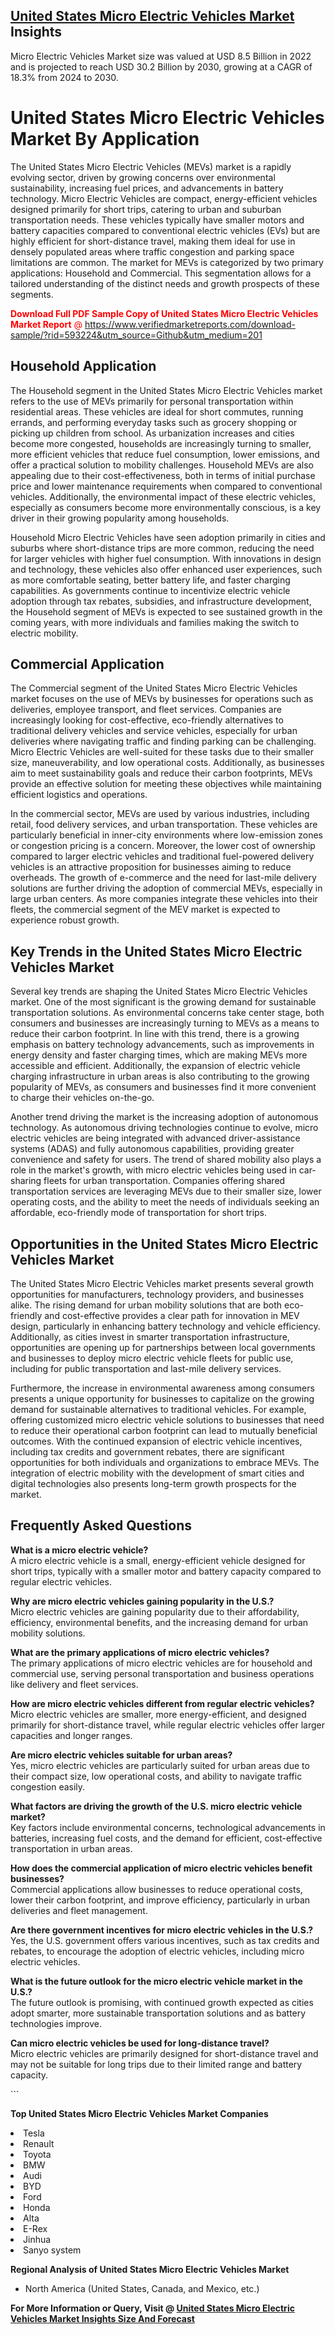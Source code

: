 <h2><a href="https://www.verifiedmarketreports.com/download-sample/?rid=593224&amp;utm_source=Github&amp;utm_medium=201" target="_blank">United States Micro Electric Vehicles Market</a> Insights</h2><p>Micro Electric Vehicles Market size was valued at USD 8.5 Billion in 2022 and is projected to reach USD 30.2 Billion by 2030, growing at a CAGR of 18.3% from 2024 to 2030.</p><p><h1>United States Micro Electric Vehicles Market By Application</h1><p>The United States Micro Electric Vehicles (MEVs) market is a rapidly evolving sector, driven by growing concerns over environmental sustainability, increasing fuel prices, and advancements in battery technology. Micro Electric Vehicles are compact, energy-efficient vehicles designed primarily for short trips, catering to urban and suburban transportation needs. These vehicles typically have smaller motors and battery capacities compared to conventional electric vehicles (EVs) but are highly efficient for short-distance travel, making them ideal for use in densely populated areas where traffic congestion and parking space limitations are common. The market for MEVs is categorized by two primary applications: Household and Commercial. This segmentation allows for a tailored understanding of the distinct needs and growth prospects of these segments. <p><p><span class=""><span style="color: #ff0000;"><strong>Download Full PDF Sample Copy of United States Micro Electric Vehicles Market Report</strong> @ </span><a href="https://www.verifiedmarketreports.com/download-sample/?rid=593224&amp;utm_source=Github&amp;utm_medium=201" target="_blank">https://www.verifiedmarketreports.com/download-sample/?rid=593224&amp;utm_source=Github&amp;utm_medium=201</a></span></p></p><h2>Household Application</h2><p>The Household segment in the United States Micro Electric Vehicles market refers to the use of MEVs primarily for personal transportation within residential areas. These vehicles are ideal for short commutes, running errands, and performing everyday tasks such as grocery shopping or picking up children from school. As urbanization increases and cities become more congested, households are increasingly turning to smaller, more efficient vehicles that reduce fuel consumption, lower emissions, and offer a practical solution to mobility challenges. Household MEVs are also appealing due to their cost-effectiveness, both in terms of initial purchase price and lower maintenance requirements when compared to conventional vehicles. Additionally, the environmental impact of these electric vehicles, especially as consumers become more environmentally conscious, is a key driver in their growing popularity among households. <p>Household Micro Electric Vehicles have seen adoption primarily in cities and suburbs where short-distance trips are more common, reducing the need for larger vehicles with higher fuel consumption. With innovations in design and technology, these vehicles also offer enhanced user experiences, such as more comfortable seating, better battery life, and faster charging capabilities. As governments continue to incentivize electric vehicle adoption through tax rebates, subsidies, and infrastructure development, the Household segment of MEVs is expected to see sustained growth in the coming years, with more individuals and families making the switch to electric mobility.</p><h2>Commercial Application</h2><p>The Commercial segment of the United States Micro Electric Vehicles market focuses on the use of MEVs by businesses for operations such as deliveries, employee transport, and fleet services. Companies are increasingly looking for cost-effective, eco-friendly alternatives to traditional delivery vehicles and service vehicles, especially for urban deliveries where navigating traffic and finding parking can be challenging. Micro Electric Vehicles are well-suited for these tasks due to their smaller size, maneuverability, and low operational costs. Additionally, as businesses aim to meet sustainability goals and reduce their carbon footprints, MEVs provide an effective solution for meeting these objectives while maintaining efficient logistics and operations. <p>In the commercial sector, MEVs are used by various industries, including retail, food delivery services, and urban transportation. These vehicles are particularly beneficial in inner-city environments where low-emission zones or congestion pricing is a concern. Moreover, the lower cost of ownership compared to larger electric vehicles and traditional fuel-powered delivery vehicles is an attractive proposition for businesses aiming to reduce overheads. The growth of e-commerce and the need for last-mile delivery solutions are further driving the adoption of commercial MEVs, especially in large urban centers. As more companies integrate these vehicles into their fleets, the commercial segment of the MEV market is expected to experience robust growth.</p><h2>Key Trends in the United States Micro Electric Vehicles Market</h2><p>Several key trends are shaping the United States Micro Electric Vehicles market. One of the most significant is the growing demand for sustainable transportation solutions. As environmental concerns take center stage, both consumers and businesses are increasingly turning to MEVs as a means to reduce their carbon footprint. In line with this trend, there is a growing emphasis on battery technology advancements, such as improvements in energy density and faster charging times, which are making MEVs more accessible and efficient. Additionally, the expansion of electric vehicle charging infrastructure in urban areas is also contributing to the growing popularity of MEVs, as consumers and businesses find it more convenient to charge their vehicles on-the-go. <p>Another trend driving the market is the increasing adoption of autonomous technology. As autonomous driving technologies continue to evolve, micro electric vehicles are being integrated with advanced driver-assistance systems (ADAS) and fully autonomous capabilities, providing greater convenience and safety for users. The trend of shared mobility also plays a role in the market's growth, with micro electric vehicles being used in car-sharing fleets for urban transportation. Companies offering shared transportation services are leveraging MEVs due to their smaller size, lower operating costs, and the ability to meet the needs of individuals seeking an affordable, eco-friendly mode of transportation for short trips.</p><h2>Opportunities in the United States Micro Electric Vehicles Market</h2><p>The United States Micro Electric Vehicles market presents several growth opportunities for manufacturers, technology providers, and businesses alike. The rising demand for urban mobility solutions that are both eco-friendly and cost-effective provides a clear path for innovation in MEV design, particularly in enhancing battery technology and vehicle efficiency. Additionally, as cities invest in smarter transportation infrastructure, opportunities are opening up for partnerships between local governments and businesses to deploy micro electric vehicle fleets for public use, including for public transportation and last-mile delivery services. <p>Furthermore, the increase in environmental awareness among consumers presents a unique opportunity for businesses to capitalize on the growing demand for sustainable alternatives to traditional vehicles. For example, offering customized micro electric vehicle solutions to businesses that need to reduce their operational carbon footprint can lead to mutually beneficial outcomes. With the continued expansion of electric vehicle incentives, including tax credits and government rebates, there are significant opportunities for both individuals and organizations to embrace MEVs. The integration of electric mobility with the development of smart cities and digital technologies also presents long-term growth prospects for the market.</p><h2>Frequently Asked Questions</h2><p><strong>What is a micro electric vehicle?</strong><br> A micro electric vehicle is a small, energy-efficient vehicle designed for short trips, typically with a smaller motor and battery capacity compared to regular electric vehicles.</p><p><strong>Why are micro electric vehicles gaining popularity in the U.S.?</strong><br> Micro electric vehicles are gaining popularity due to their affordability, efficiency, environmental benefits, and the increasing demand for urban mobility solutions.</p><p><strong>What are the primary applications of micro electric vehicles?</strong><br> The primary applications of micro electric vehicles are for household and commercial use, serving personal transportation and business operations like delivery and fleet services.</p><p><strong>How are micro electric vehicles different from regular electric vehicles?</strong><br> Micro electric vehicles are smaller, more energy-efficient, and designed primarily for short-distance travel, while regular electric vehicles offer larger capacities and longer ranges.</p><p><strong>Are micro electric vehicles suitable for urban areas?</strong><br> Yes, micro electric vehicles are particularly suited for urban areas due to their compact size, low operational costs, and ability to navigate traffic congestion easily.</p><p><strong>What factors are driving the growth of the U.S. micro electric vehicle market?</strong><br> Key factors include environmental concerns, technological advancements in batteries, increasing fuel costs, and the demand for efficient, cost-effective transportation in urban areas.</p><p><strong>How does the commercial application of micro electric vehicles benefit businesses?</strong><br> Commercial applications allow businesses to reduce operational costs, lower their carbon footprint, and improve efficiency, particularly in urban deliveries and fleet management.</p><p><strong>Are there government incentives for micro electric vehicles in the U.S.?</strong><br> Yes, the U.S. government offers various incentives, such as tax credits and rebates, to encourage the adoption of electric vehicles, including micro electric vehicles.</p><p><strong>What is the future outlook for the micro electric vehicle market in the U.S.?</strong><br> The future outlook is promising, with continued growth expected as cities adopt smarter, more sustainable transportation solutions and as battery technologies improve.</p><p><strong>Can micro electric vehicles be used for long-distance travel?</strong><br> Micro electric vehicles are primarily designed for short-distance travel and may not be suitable for long trips due to their limited range and battery capacity.</p>```</p><p><strong>Top United States Micro Electric Vehicles Market Companies</strong></p><div data-test-id=""><p><li>Tesla</li><li> Renault</li><li> Toyota</li><li> BMW</li><li> Audi</li><li> BYD</li><li> Ford</li><li> Honda</li><li> Alta</li><li> E-Rex</li><li> Jinhua</li><li> Sanyo system</li></p><div><strong>Regional Analysis of&nbsp;United States Micro Electric Vehicles Market</strong></div><ul><li dir="ltr"><p dir="ltr">North America&nbsp;(United States, Canada, and Mexico, etc.)</p></li></ul><p><strong>For More Information or Query, Visit @&nbsp;</strong><strong><a href="https://www.verifiedmarketreports.com/product/micro-electric-vehicles-market/?utm_source=Github&amp;utm_medium=201" target="_blank">United States Micro Electric Vehicles Market Insights Size And Forecast</a></strong></p></div>
